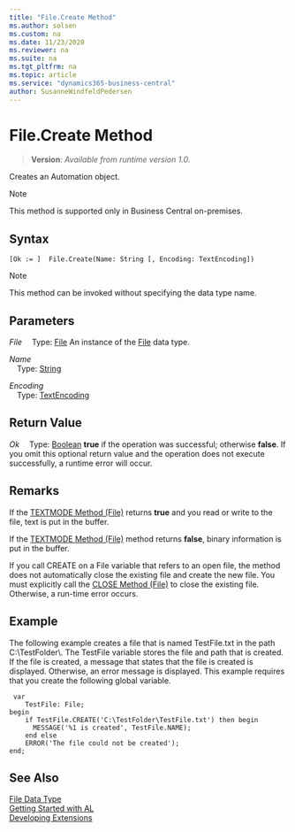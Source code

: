 ```yaml
---
title: "File.Create Method"
ms.author: solsen
ms.custom: na
ms.date: 11/23/2020
ms.reviewer: na
ms.suite: na
ms.tgt_pltfrm: na
ms.topic: article
ms.service: "dynamics365-business-central"
author: SusanneWindfeldPedersen
---
```

[//]: # (START>DO_NOT_EDIT)
[//]: # (IMPORTANT:Do not edit any of the content between here and the END>DO_NOT_EDIT.)
[//]: # (Any modifications should be made in the .xml files in the ModernDev repo.)
# File.Create Method
> **Version**: _Available from runtime version 1.0._

Creates an Automation object.

> [!NOTE]
> This method is supported only in Business Central on-premises.

## Syntax
```
[Ok := ]  File.Create(Name: String [, Encoding: TextEncoding])
```
> [!NOTE]
> This method can be invoked without specifying the data type name.
## Parameters
*File*
&emsp;Type: [File](file-data-type.md)
An instance of the [File](file-data-type.md) data type.

*Name*  
&emsp;Type: [String](../string/string-data-type.md)  
  
*Encoding*  
&emsp;Type: [TextEncoding](../textencoding/textencoding-option.md)  
  


## Return Value
*Ok*
&emsp;Type: [Boolean](../boolean/boolean-data-type.md)
**true** if the operation was successful; otherwise **false**.   If you omit this optional return value and the operation does not execute successfully, a runtime error will occur.  


[//]: # (IMPORTANT: END>DO_NOT_EDIT)

## Remarks  
 If the [TEXTMODE Method \(File\)](../../methods-auto/file/file-textmode-method.md) returns **true** and you read or write to the file, text is put in the buffer.  
  
 If the [TEXTMODE Method \(File\)](../../methods-auto/file/file-textmode-method.md) method returns **false**, binary information is put in the buffer.  
  
 If you call CREATE on a File variable that refers to an open file, the method does not automatically close the existing file and create the new file. You must explicitly call the [CLOSE Method \(File\)](../../methods-auto/file/file-close-method.md) to close the existing file. Otherwise, a run-time error occurs.  
  
## Example  
 The following example creates a file that is named TestFile.txt in the path C:\\TestFolder\\. The TestFile variable stores the file and path that is created. If the file is created, a message that states that the file is created is displayed. Otherwise, an error message is displayed. This example requires that you create the following global variable.  

```
 var
    TestFile: File;
begin
    if TestFile.CREATE('C:\TestFolder\TestFile.txt') then begin  
      MESSAGE('%1 is created', TestFile.NAME);  
    end else  
    ERROR('The file could not be created');  
end;
```  
  
## See Also
[File Data Type](file-data-type.md)  
[Getting Started with AL](../../devenv-get-started.md)  
[Developing Extensions](../../devenv-dev-overview.md)